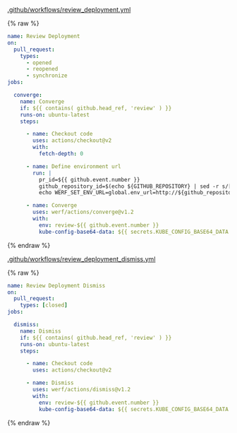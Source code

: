 <div class="details active">
<a href="javascript:void(0)" class="details__summary">.github/workflows/review_deployment.yml</a>
<div class="details__content" markdown="1">

{% raw %}
```yaml
name: Review Deployment
on:
  pull_request:
    types:
      - opened
      - reopened
      - synchronize
jobs:

  converge:
    name: Converge
    if: ${{ contains( github.head_ref, 'review' ) }}
    runs-on: ubuntu-latest
    steps:

      - name: Checkout code
        uses: actions/checkout@v2
        with:
          fetch-depth: 0

      - name: Define environment url
        run: |
          pr_id=${{ github.event.number }}
          github_repository_id=$(echo ${GITHUB_REPOSITORY} | sed -r s/[^a-zA-Z0-9]+/-/g | sed -r s/^-+\|-+$//g | tr A-Z a-z)
          echo WERF_SET_ENV_URL=global.env_url=http://${github_repository_id}-${pr_id}.kube.DOMAIN >> $GITHUB_ENV

      - name: Converge
        uses: werf/actions/converge@v1.2
        with:
          env: review-${{ github.event.number }}
          kube-config-base64-data: ${{ secrets.KUBE_CONFIG_BASE64_DATA }}
```
{% endraw %}

</div>
</div>

<div class="details active">
<a href="javascript:void(0)" class="details__summary">.github/workflows/review_deployment_dismiss.yml</a>
<div class="details__content" markdown="1">

{% raw %}
```yaml
name: Review Deployment Dismiss
on:
  pull_request:
    types: [closed]
jobs:

  dismiss:
    name: Dismiss
    if: ${{ contains( github.head_ref, 'review' ) }}
    runs-on: ubuntu-latest
    steps:

      - name: Checkout code
        uses: actions/checkout@v2

      - name: Dismiss
        uses: werf/actions/dismiss@v1.2
        with:
          env: review-${{ github.event.number }}
          kube-config-base64-data: ${{ secrets.KUBE_CONFIG_BASE64_DATA }}
```
{% endraw %}

</div>
</div>
